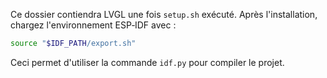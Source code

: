 Ce dossier contiendra LVGL une fois `setup.sh` exécuté.
Après l'installation, chargez l'environnement ESP‑IDF avec :
```bash
source "$IDF_PATH/export.sh"
```
Ceci permet d'utiliser la commande `idf.py` pour compiler le projet.
